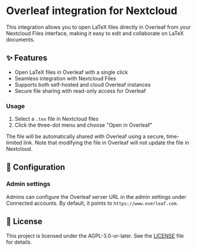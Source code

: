 # Overleaf integration for Nextcloud

This integration allows you to open LaTeX files directly in Overleaf from your Nextcloud Files interface, making it easy to edit and collaborate on LaTeX documents.

## ✨ Features

- Open LaTeX files in Overleaf with a single click
- Seamless integration with Nextcloud Files
- Supports both self-hosted and cloud Overleaf instances
- Secure file sharing with read-only access for Overleaf

### Usage

1. Select a `.tex` file in Nextcloud files
2. Click the three-dot menu and choose "Open in Overleaf"

The file will be automatically shared with Overleaf using a secure, time-limited link. Note that modifying the file in Overleaf will not update the file in Nextcloud.

## 🔧 Configuration

### Admin settings

Admins can configure the Overleaf server URL in the admin settings under Connected accounts. By default, it points to `https://www.overleaf.com`.

## 📄 License

This project is licensed under the AGPL-3.0-or-later. See the [LICENSE](LICENSE) file for details.
